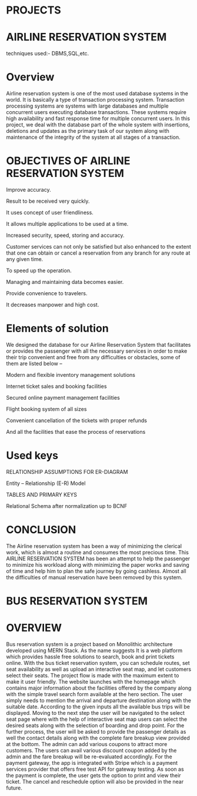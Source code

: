 # PROJECTS


# AIRLINE RESERVATION SYSTEM

techniques used:- DBMS,SQL,etc. 

# Overview
Airline reservation system is one of the most used database systems in the
world. It is basically a type of transaction processing system. Transaction
processing systems are systems with large databases and multiple
concurrent users executing database transactions. These systems require
high availability and fast response time for multiple concurrent users.
In this project, we deal with the database part of the whole system with
insertions, deletions and updates as the primary task of our system along
with maintenance of the integrity of the system at all stages of a transaction.

# OBJECTIVES OF AIRLINE RESERVATION SYSTEM

Improve accuracy.

Result to be received very quickly.

It uses concept of user friendliness.

It allows multiple applications to be used at a time.

Increased security, speed, storing and accuracy.

Customer services can not only be satisfied but also enhanced to the
extent that one can obtain or cancel a reservation from any branch for
any route at any given time.

To speed up the operation.

Managing and maintaining data becomes easier.

Provide convenience to travelers.

It decreases manpower and high cost.


# Elements of solution

We designed the database for our Airline Reservation System that
facilitates or provides the passenger with all the necessary services in order
to make their trip convenient and free from any difficulties or obstacles,
some of them are listed below –

Modern and flexible inventory management solutions

Internet ticket sales and booking facilities
 
Secured online payment management facilities

Flight booking system of all sizes

Convenient cancellation of the tickets with proper refunds

And all the facilities that ease the process of reservations

# Used keys

RELATIONSHIP ASSUMPTIONS FOR ER-DIAGRAM

Entity – Relationship (E-R) Model

TABLES AND PRIMARY KEYS

Relational Schema after normalization up to
BCNF

# CONCLUSION 

The Airline reservation system has been a way of minimizing the clerical work,
which is almost a routine and consumes the most precious time. This
AIRLINE RESERVATION SYSTEM has been an attempt to help the
passenger to minimize his workload along with minimizing the paper works
and saving of time and help him to plan the safe journey by going cashless.
Almost all the difficulties of manual reservation have been removed by this
system.

# BUS RESERVATION SYSTEM

# OVERVIEW

Bus reservation system is a project based on Monolithic architecture developed using MERN Stack. 
As the name suggests It is a web platform which  provides hassle free solutions to search, book and print tickets online. With the bus ticket reservation system, you can schedule routes, set seat availability as well as upload an interactive seat map, and let customers select their seats.
The project flow is made with the maximum extent to make it user friendly.
The website launches with the homepage which contains major information about the facilities offered by the company along with the simple travel search form available at the hero section. The user simply needs to mention the arrival and departure destination along with the suitable date. 
According to the given inputs all the available bus trips will be displayed. Moving to the next step the user will be navigated to the select seat page where with the help of interactive seat map users can select the desired seats along with the selection of boarding and drop point. For the further process, the user will be asked to provide the passenger details as well the contact details along with the complete fare breakup view provided at the bottom. The admin can add various coupons to attract more customers. The users can avail various discount coupon added by the admin and the fare breakup will be re-evaluated accordingly.
For the payment gateway, the app is integrated with Stripe which is a payment services provider that offers free test API for gateway testing. As soon as the payment is complete, the user gets the option to print and view their ticket. 
The cancel and  reschedule option will also be provided in the near future.
